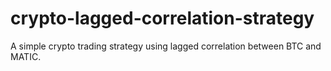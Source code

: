 # crypto-lagged-correlation-strategy
A simple crypto trading strategy using lagged correlation between BTC and MATIC.
